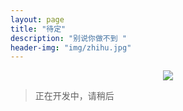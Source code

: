 ```yaml
---
layout: page
title: "待定"
description: "别说你做不到 "
header-img: "img/zhihu.jpg"
---
```



<center>
    <p><img src="http://ww2.sinaimg.cn/large/65e4f1e6gw1f9v4xozx2mj20go0az3z3.jpg" align="center"></p>
</center>




> 正在开发中，请稍后





